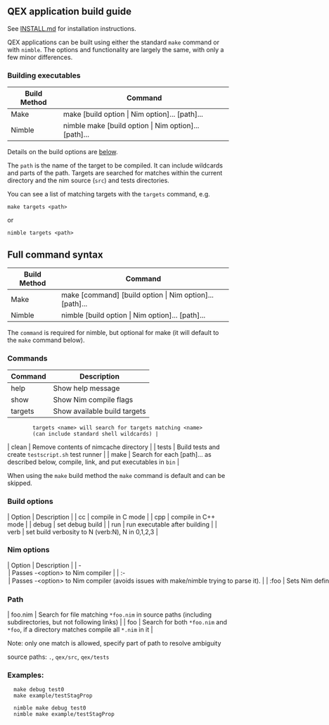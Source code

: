 ## QEX application build guide

See [INSTALL.md](INSTALL.md) for installation instructions.

QEX applications can be built using either the standard
`make` command or with `nimble`.
The options and functionality are largely the same, with only a few minor
differences.

### Building executables

| Build Method | Command |
|-|-|
| Make   | make [build option \| Nim option]... [path]... |
| Nimble | nimble make [build option \| Nim option]... [path]... |

Details on the build options are [below](#build-options).

The `path` is the name of the target to be compiled.
It can include wildcards and parts of the path.
Targets are searched for matches within the current directory
and the nim source (`src`) and tests directories.

You can see a list of matching targets with the `targets` command, e.g.
```
make targets <path>
```
or
```
nimble targets <path>
```


## Full command syntax

| Build Method | Command |
| ---- | --- |
| Make   | make [command] [build option \| Nim option]... [path]... |
| Nimble | nimble <command> [build option \| Nim option]... [path]... |

The `command` is required for nimble, but optional for make (it will default
to the `make` command below).

### Commands

| Command | Description |
| --- | --- |
| help    | Show help message |
| show    | Show Nim compile flags |
| targets | Show available build targets
            targets <name> will search for targets matching <name>
            (can include standard shell wildcards) |
| clean   | Remove contents of nimcache directory |
| tests   | Build tests and create `testscript.sh` test runner |
| make    | Search for each [path]... as described below,
            compile, link, and put executables in `bin` |

When using the `make` build method the `make` command is default and can be skipped.


### Build options

| Option | Description |
|  cc    | compile in C mode |
|  cpp   | compile in C++ mode |
|  debug | set debug build |
|  run   | run executable after building |
|  verb  | set build verbosity to N (verb:N), N in 0,1,2,3 |


### Nim options

| Option | Description |
| -<option>  | Passes `-<option>` to Nim compiler |
| :-<option> | Passes `-<option>` to Nim compiler (avoids issues with make/nimble trying to parse it). |
| :foo       | Sets Nim define `foo` (equivalent to `-d:foo`). |
| :foo=bar   | Sets Nim define `foo` to value `bar` (equivalent to `-d:foo=bar`). |

### Path


| foo.nim  | Search for file matching `*foo.nim` in source paths (including subdirectories, but not following links) |
|  foo     | Search for both `*foo.nim` and `*foo`, if a directory matches compile all `*.nim` in it |

Note:  only one match is allowed,
       specify part of path to resolve ambiguity

source paths: `.`, `qex/src`, `qex/tests`


### Examples:

```
  make debug test0
  make example/testStagProp
```

```
  nimble make debug test0
  nimble make example/testStagProp
```
